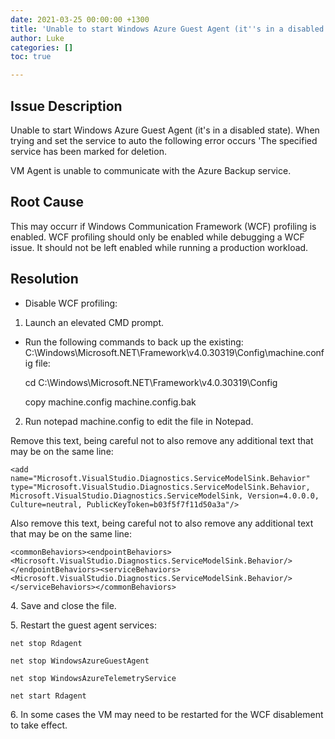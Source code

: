 ```yaml
---
date: 2021-03-25 00:00:00 +1300
title: 'Unable to start Windows Azure Guest Agent (it''s in a disabled state). '
author: Luke
categories: []
toc: true

---
```


## Issue Description

Unable to start Windows Azure Guest Agent (it's in a disabled state). When trying and set the service to auto the following error occurs 'The specified service has been marked for deletion.

VM Agent is unable to communicate with the Azure Backup service.

## Root Cause

This may occurr if Windows Communication Framework (WCF) profiling is enabled. WCF profiling should only be enabled while debugging a WCF issue. It should not be left enabled while running a production workload.

## Resolution

* Disable WCF profiling:

1. Launch an elevated CMD prompt.

* Run the following commands to back up the existing: C:\\Windows\\Microsoft.NET\\Framework\\v4.0.30319\\Config\\machine.config file:

    cd C:\Windows\Microsoft.NET\Framework\v4.0.30319\Config

    copy machine.config machine.config.bak

2. Run notepad machine.config to edit the file in Notepad.

Remove this text, being careful not to also remove any additional text that may be on the same line:

    <add name="Microsoft.VisualStudio.Diagnostics.ServiceModelSink.Behavior" type="Microsoft.VisualStudio.Diagnostics.ServiceModelSink.Behavior, Microsoft.VisualStudio.Diagnostics.ServiceModelSink, Version=4.0.0.0, Culture=neutral, PublicKeyToken=b03f5f7f11d50a3a"/>

Also remove this text, being careful not to also remove any additional text that may be on the same line:

    <commonBehaviors><endpointBehaviors><Microsoft.VisualStudio.Diagnostics.ServiceModelSink.Behavior/></endpointBehaviors><serviceBehaviors><Microsoft.VisualStudio.Diagnostics.ServiceModelSink.Behavior/></serviceBehaviors></commonBehaviors>

4\. Save and close the file.

5\. Restart the guest agent services:

    net stop Rdagent

    net stop WindowsAzureGuestAgent

    net stop WindowsAzureTelemetryService

    net start Rdagent

6\. In some cases the VM may need to be restarted for the WCF disablement to take effect.
